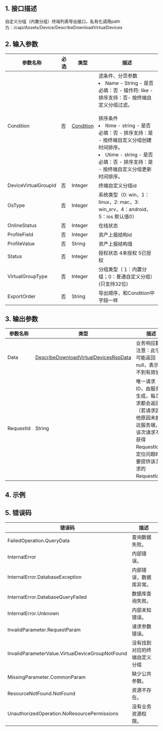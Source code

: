 ## 1. 接口描述




自定义分组（内置分组）终端列表导出接口，私有化调用path为：/capi/Assets/Device/DescribeDownloadVirtualDevices

## 2. 输入参数


| 参数名称 | 必选 | 类型 | 描述 |
|---------|---------|---------|---------|
| Condition | 否 | [Condition](/开放API/云规范接口/版本：2022-06-01/数据结构.md#Condition) | <strong><font color="blue"></font></strong>滤条件、分页参数<br/><li>Name - String - 是否必填：否 - 操作符: like  - 排序支持：否- 按终端自定义分组过滤。</li><br/>排序条件<br/><li>Itime - string - 是否必填：否 - 排序支持：是 - 按终端自定义分组创建时间排序。</li><li>Utime - string - 是否必填：否 - 排序支持：是 - 按终端自定义分组更新时间排序。</li> |
| DeviceVirtualGroupId | 否 | Integer | <strong><font color="blue"></font></strong>终端自定义分组id |
| OsType | 否 | Integer | <strong><font color="blue"></font></strong>系统类型（0: win，1：linux，2: mac，3: win_srv，4：android，5：ios   默认值0） |
| OnlineStatus | 否 | Integer | <strong><font color="blue"></font></strong>在线状态 |
| ProfileField | 否 | Integer | <strong><font color="blue"></font></strong>资产上报结构id |
| ProfileValue | 否 | String | <strong><font color="blue"></font></strong>资产上报结构值 |
| Status | 否 | Integer | <strong><font color="blue"></font></strong>授权状态 4未授权 5已授权 |
| VirtualGroupType | 否 | Integer | <strong><font color="blue"></font></strong>分组类型（ 1：内置分组；0：普通自定义分组）(只支持32位) |
| ExportOrder | 否 | String | <strong><font color="blue"></font></strong>导出顺序，和Condition中字段一样 |

## 3. 输出参数

| 参数名称 | 类型 | 描述 |
|---------|---------|---------|
| Data | [DescribeDownloadVirtualDevicesRspData](/开放API/云规范接口/版本：2022-06-01/数据结构.md#DescribeDownloadVirtualDevicesRspData) | <strong><font color="blue"></font></strong>业务响应数据<br/>注意：此字段可能返回 null，表示取不到有效值。|
| RequestId | String | 唯一请求 ID，由服务端生成，每次请求都会返回（若请求因其他原因未能抵达服务端，则该次请求不会获得 RequestId）。定位问题时需要提供该次请求的 RequestId。|

## 4. 示例











## 5. 错误码


| 错误码 | 描述 |
|---------|---------|
| FailedOperation.QueryData | 查询数据失败。 |
| InternalError | 内部错误。 |
| InternalError.DatabaseException | 内部错误，数据库异常。 |
| InternalError.DatabaseQueryFailed | 数据库查询失败。 |
| InternalError.Unknown | 内部未知错误。 |
| InvalidParameter.RequestParam | 请求参数错误。 |
| InvalidParameterValue.VirtualDeviceGroupNotFound | 没有找到对应的终端自定义分组 |
| MissingParameter.CommonParam | 缺少公共参数。 |
| ResourceNotFound.NotFound | 资源不存在。 |
| UnauthorizedOperation.NoResourcePermissions | 没有业务资源权限。 |
